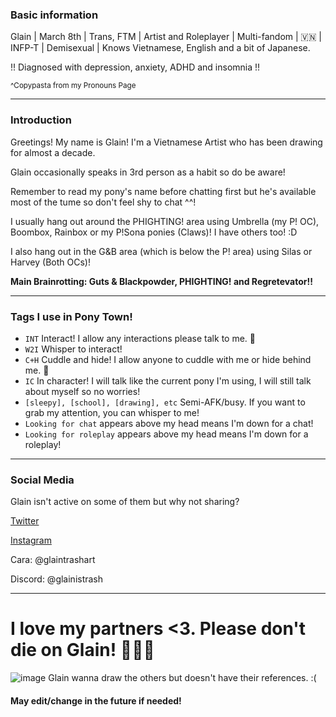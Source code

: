 ### Basic information

Glain | March 8th | Trans, FTM | Artist and Roleplayer | Multi-fandom | 🇻🇳 | INFP-T | Demisexual | Knows Vietnamese, English and a bit of Japanese.

!! Diagnosed with depression, anxiety, ADHD and insomnia !!

<sup>^Copypasta from my Pronouns Page</sup>

------------------------------------

### Introduction
 
Greetings! My name is Glain! I'm a Vietnamese Artist who has been drawing for almost a decade.

Glain occasionally speaks in 3rd person as a habit so do be aware!

Remember to read my pony's name before chatting first but he's available most of the tume so don't feel shy to chat ^^!

I usually hang out around the PHIGHTING! area using Umbrella (my P! OC), Boombox, Rainbox or my P!Sona ponies (Claws)! I have others too! :D

I also hang out in the G&B area (which is below the P! area) using Silas or Harvey (Both OCs)!

**Main Brainrotting: Guts & Blackpowder, PHIGHTING! and Regretevator!!**

------------------------------------

### Tags I use in Pony Town!
- `INT` Interact! I allow any interactions please talk to me. 🫶
- `W2I` Whisper to interact!
- `C+H` Cuddle and hide! I allow anyone to cuddle with me or hide behind me. 💝
- `IC` In character! I will talk like the current pony I'm using, I will still talk about myself so no worries!
- `[sleepy], [school], [drawing], etc` Semi-AFK/busy. If you want to grab my attention, you can whisper to me!
- `Looking for chat` appears above my head means I'm down for a chat!
- `Looking for roleplay` appears above my head means I'm down for a roleplay!

-------------------------------------

### Social Media

Glain isn't active on some of them but why not sharing?

[Twitter](https://x.com/GlainTrashArt?t=2wvxaqWSQEZZhJlK7dDi0g&s=09) 

[Instagram](https://www.instagram.com/glaintrashart?igsh=bHR4NGwxcWc1cG5q) 

Cara: @glaintrashart

Discord: @glainistrash

-------------------------------------

# I love my partners <3. Please don't die on Glain! 🫶💝💖 
![image](https://file.garden/ZogMxQjYh2LIAH4W/20240915_161532.png) 
Glain wanna draw the others but doesn't have their references. :(


#### May edit/change in the future if needed!
